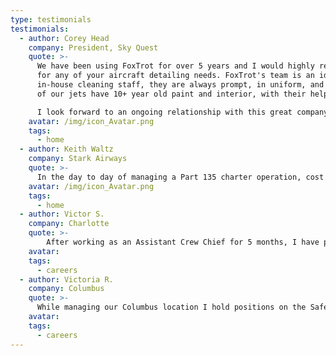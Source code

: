```yaml
---
type: testimonials
testimonials:
  - author: Corey Head
    company: President, Sky Quest
    quote: >-
      We have been using FoxTrot for over 5 years and I would highly recommend their services
      for any of your aircraft detailing needs. FoxTrot's team is an ideal partner for my
      in-house cleaning staff, they are always prompt, in uniform, and ready to work. Some
      of our jets have 10+ year old paint and interior, with their help the fleet looks better than ever.

      I look forward to an ongoing relationship with this great company.
    avatar: /img/icon_Avatar.png
    tags:
      - home
  - author: Keith Waltz
    company: Stark Airways
    quote: >-
      In the day to day of managing a Part 135 charter operation, cost and quality results go hand and hand when determining our refurbishment choices.  During our most recent project, recovering the seats simply wasn’t in the budget, so we reached out to FoxTrot to perform a redying for us.  The work was completed on time, affordable, and left a wonderful impression on our owners.  I would recommend their team’s work to anyone.
    avatar: /img/icon_Avatar.png
    tags:
      - home
  - author: Victor S.
    company: Charlotte
    quote: >-
      	After working as an Assistant Crew Chief for 5 months, I have proven to management that I have the skills and dedication for an opening as a Crew Chief in Charlotte, North Carolina. I was offered the position and I enjoy each day I come into work, knowing that I have goals to meet (budget, client’s satisfaction, and employees) on daily, weekly, and monthly basis.
    avatar: 
    tags:
      - careers
  - author: Victoria R.
    company: Columbus
    quote: >-
      While managing our Columbus location I hold positions on the Safety Committee and Training Committee which allows me to share my experiences with new employees and travel to our various locations to help new Crew Chiefs feel comfortable in their new role.  I plan to continue to grow with FoxTrot as we work towards our mission to be the best aircraft detailing company in the United States.
    avatar: 
    tags:
      - careers
---
```

